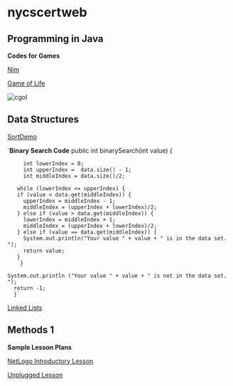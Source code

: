 # nycscertweb

## Programming in Java

**Codes for Games**

[Nim](https://github.com/hunter-teacher-cert/work_csci70900-mlaks23/blob/master/1/Nim.java)

[Game of Life](https://github.com/hunter-teacher-cert/work_csci70900-mlaks23/blob/master/3/Cgol.java)

![cgol](https://user-images.githubusercontent.com/84258308/126729807-4ee4f364-4d77-42d0-a5d1-d2bb62e11e78.jpg)




## Data Structures

[SortDemo](https://github.com/hunter-teacher-cert/work_csci70900-mlaks23/blob/master/ds/sort1/SortDemo.java)


`**Binary Search Code**
public int binarySearch(int value) {

	     int lowerIndex = 0;
	     int upperIndex =  data.size() - 1;
	     int middleIndex = data.size()/2;

	   while (lowerIndex <= upperIndex) {
       if (value < data.get(middleIndex)) {
         upperIndex = middleIndex - 1;
         middleIndex = (upperIndex + lowerIndex)/2;
       } else if (value > data.get(middleIndex)) {
         lowerIndex = middleIndex + 1;
         middleIndex = (upperIndex + lowerIndex)/2;
       } else if (value == data.get(middleIndex)) {
         System.out.println("Your value " + value + " is in the data set. ");
         return value;
       }
	    }

    System.out.println ("Your value " + value + " is not in the data set. ");
	  return -1; 
      }`

[Linked Lists](https://github.com/hunter-teacher-cert/work_csci70900-mlaks23/blob/master/ds/lists/Llist.java)


## Methods 1

**Sample Lesson Plans**

[NetLogo Introductory Lesson](https://github.com/hunter-teacher-cert/work_csci70900-mlaks23/blob/master/meth1/05_netlogo.md)

[Unplugged Lesson](https://github.com/hunter-teacher-cert/work_csci70900-mlaks23/blob/master/meth1/06_unplugged.md)
